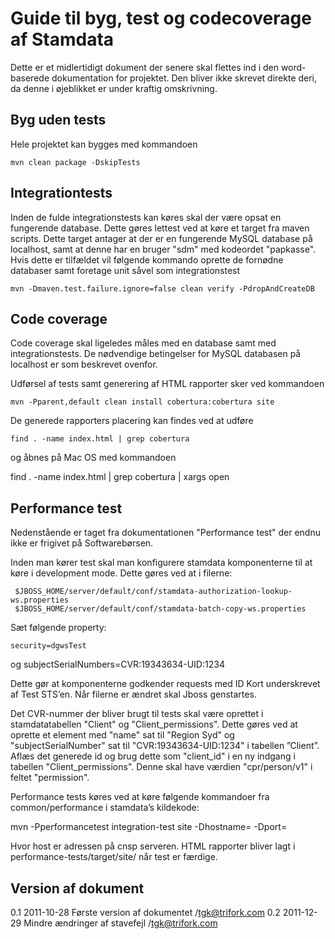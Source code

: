 Guide til byg, test og codecoverage af Stamdata
===============================================

Dette er et midlertidigt dokument der senere skal flettes ind i den word-baserede dokumentation for projektet.
Den bliver ikke skrevet direkte deri, da denne i øjeblikket er under kraftig omskrivning.

Byg uden tests
--------------

Hele projektet kan bygges med kommandoen

    mvn clean package -DskipTests

Integrationtests
----------------

Inden de fulde integrationstests kan køres skal der være opsat en fungerende database.
Dette gøres lettest ved at køre et target fra maven scripts.
Dette target antager at der er en fungerende MySQL database på localhost, samt at denne har en bruger "sdm" med kodeordet "papkasse".
Hvis dette er tilfældet vil følgende kommando oprette de fornødne databaser samt foretage unit såvel som integrationstest

    mvn -Dmaven.test.failure.ignore=false clean verify -PdropAndCreateDB

Code coverage
-------------

Code coverage skal ligeledes måles med en database samt med integrationstests.
De nødvendige betingelser for MySQL databasen på localhost er som beskrevet ovenfor.

Udførsel af tests samt generering af HTML rapporter sker ved kommandoen

    mvn -Pparent,default clean install cobertura:cobertura site

De generede rapporters placering kan findes ved at udføre

    find . -name index.html | grep cobertura

og åbnes på Mac OS med kommandoen

   find . -name index.html | grep cobertura | xargs open

Performance test
----------------

Nedenstående er taget fra dokumentationen "Performance test" der endnu ikke er frigivet på Softwarebørsen.

Inden man kører test skal man konfigurere stamdata komponenterne til at køre i development mode. 
Dette gøres ved at i filerne:

     $JBOSS_HOME/server/default/conf/stamdata-authorization-lookup-ws.properties
     $JBOSS_HOME/server/default/conf/stamdata-batch-copy-ws.properties

Sæt følgende property:

    security=dgwsTest
og
    subjectSerialNumbers=CVR:19343634-UID:1234

Dette gør at komponenterne godkender requests med ID Kort underskrevet af Test STS’en.
Når filerne er ændret skal Jboss genstartes.

Det CVR-nummer der bliver brugt til tests skal være oprettet i stamdatatabellen "Client" og "Client_permissions". 
Dette gøres ved at oprette et element med "name" sat til "Region Syd" og "subjectSerialNumber" sat til "CVR:19343634-UID:1234" i tabellen ”Client”. 
Aflæs det generede id og brug dette som "client_id" i en ny indgang i tabellen "Client_permissions". 
Denne skal have værdien "cpr/person/v1" i feltet "permission".

Performance tests køres ved at køre følgende kommandoer fra common/performance i stamdata’s kildekode:

mvn -Pperformancetest integration-test site -Dhostname=<host> -Dport=<port>

Hvor host er adressen på cnsp serveren.
HTML rapporter bliver lagt i performance-tests/target/site/ når test er færdige.

Version af dokument
-------------------

0.1 2011-10-28 Første version af dokumentet /tgk@trifork.com
0.2 2011-12-29 Mindre ændringer af stavefejl /tgk@trifork.com